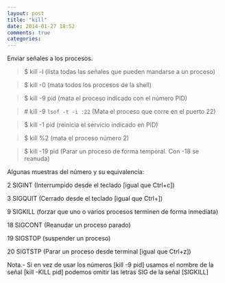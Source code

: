```yaml
---
layout: post
title: "kill"
date: 2014-01-27 18:52
comments: true
categories: 
---
```

Enviar señales a los procesos.

>$ kill -l	    (lista todas las señales que pueden mandarse a un proceso) 

>$ kill -0             (mata todos los procesos de la shell) 

>$ kill -9  pid      (mata el proceso indicado con el número PID)

>\# kill -9 `lsof -t -i :22` (Mata el proceso que corre en el puerto 22)

>$ kill -1 pid  (reinicia el servicio indicado en PID) 

>$ kill %2 (mata el proceso número 2)

>$ kill -19 pid  (Parar un proceso de forma temporal. Con -18 se reanuda)

Algunas muestras del número y su equivalencia:

2 SIGINT (Interrumpido desde el teclado [igual que Ctrl+c])

3 SIGQUIT (Cerrado desde el teclado [igual que Ctrl+\])

9 SIGKILL (forzar que uno o varios procesos terminen de forma inmediata)

18 SIGCONT (Reanudar un proceso parado)

19 SIGSTOP (suspender un proceso)

20 SIGTSTP (Parar un proceso desde terminal [igual que Ctrl+z])

Nota.- Si en vez de usar los números [kill -9 pid] usamos el nombre de la señal [kill -KILL pid] podemos omitir las letras SIG de la señal [SIGKILL]

